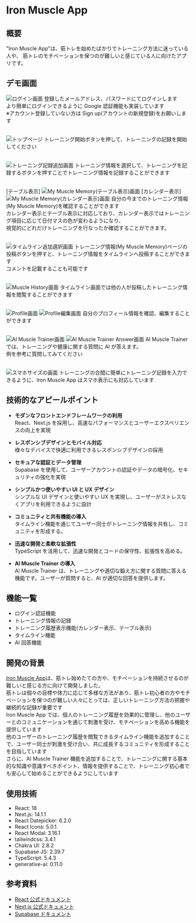 # Iron Muscle App

## 概要

"Iron Muscle App"は、筋トレを始めたばかりでトレーニング方法に迷っている人や、
筋トレのモチベーションを保つのが難しいと感じている人に向けたアプリです。</br>

## デモ画面

![ログイン画面](./Photo_demo/login_demo2.png)
登録したメールアドレス、パスワードにてログインします</br>
より簡単にログインできるように Google 認証機能も実装しています</br>
※アカウント登録していない方は Sign up(アカウントの新規登録)をお願いします</br>
</br>

![トップページ](./Photo_demo/TopPage_demo3.png)
トレーニング開始ボタンを押して、トレーニングの記録を開始してください</br>
</br>

![トレーニング記録追加画面](./Photo_demo/TrainingMenu_demo3.png)
トレーニング情報を選択して、トレーニングを記録するボタンを押すことでトレーニング情報を記録することができます</br>
</br>

[テーブル表示]
![My Muscle Memory(テーブル表示)画面](./Photo_demo/MyMuscleMemory_table_demo.png)
[カレンダー表示]
![My Muscle Memory(カレンダー表示)画面](./Photo_demo/MyMuscleMemory_calendar_demo.png)
自分の今までのトレーニング情報(My Muscle Memory)を確認することができます</br>
カレンダー表示とテーブル表示に対応しており、カレンダー表示ではトレーニング項目に応じて日付マスの色が変わるようになり、</br>
視覚的にどれだけトレーニングを行なったか確認することができます。</br>
</br>

![タイムライン追加選択画面](./Photo_demo/RecordTimeLine_demo2.png)
トレーニング情報(My Muscle Memory)ページの投稿ボタンを押すと、トレーニング情報をタイムラインへ投稿することができます</br>
コメントを記載することも可能です</br>
</br>

![Muscle History画面](./Photo_demo/TimeLine_demo3.png)
タイムライン画面では他の人が投稿したトレーニング情報を閲覧することができます</br>
</br>

![Profile画面](./Photo_demo/Profile_demo3.png)
![Profile編集画面](./Photo_demo/EditProfile_demo3.png)
自分のプロフィール情報を確認、編集することができます</br>
</br>

![AI Muscle Trainer画面](./Photo_demo/AITrainer_demo3.png)
![AI Muscle Trainer Answer画面](./Photo_demo/AITrainerAnswer_demo3.png)
AI Muscle Trainer では、トレーニングや健康に関する質問に AI が答えます。</br>
例を参考に質問してみてください</br>
</br>

![スマホサイズの画面](./Photo_demo/SmartPhone_demo3.png)
トレーニングの合間に簡単にトレーニング記録を入力できるように、Iron Muscle App はスマホ表示にも対応しています</br>

## 技術的なアピールポイント

- **モダンなフロントエンドフレームワークの利用**  
  React、Next.js を採用し、高速なパフォーマンスとユーザーエクスペリエンスの向上を実現

- **レスポンシブデザインとモバイル対応**  
  様々なデバイスで快適に利用できるレスポンシブデザインの採用

- **セキュアな認証とデータ管理**  
  Supabase を使用して、ユーザーアカウントの認証やデータの暗号化、セキュリティの強化を実現

- **シンプルかつ使いやすい UI と UX デザイン**  
  シンプルな UI デザインと使いやすい UX を実現し、ユーザーがストレスなくアプリを利用できるように設計

- **コミュニティと共有機能の導入**  
  タイムライン機能を通じてユーザー同士がトレーニング情報を共有し、コミュニティを形成する。

- **迅速な開発と柔軟な拡張性**  
  TypeScript を活用して、迅速な開発とコードの保守性、拡張性を高める。

- **AI Muscle Trainer の導入**  
  AI Muscle Trainer は、トレーニングや適切な鍛え方に関する質問に答える機能です。ユーザーが質問すると、AI が適切な回答を提供します。

## 機能一覧

- ログイン認証機能
- トレーニング情報の記録
- トレーニング履歴表示機能(カレンダー表示、テーブル表示)
- タイムライン機能
- AI 回答機能

## 開発の背景

[Iron Muscle App](https://ironmuscleapp.vercel.app/)は、筋トレ始めたての方や、モチベーションを持続させるのが難しいと感じる方に向けて開発しました。</br>
筋トレは個々の目標や体力に応じて多様な方法があり、筋トレ初心者の方やモチベーションを保つのが難しい人々にとっては、正しいトレーニング方法の把握や継続的な記録が重要です</br>
Iron Muscle App では、個人のトレーニング履歴を効果的に管理し、他のユーザーとのコミュニケーションを通じて刺激を受け、モチベーションを高める機能を提供しています</br>
他のユーザーのトレーニング履歴を閲覧できるタイムライン機能を追加することで、ユーザー同士が刺激を受け合い、共に成長するコミュニティを形成することを目指しています</br>
さらに、AI Muscle Trainer 機能を追加することで、トレーニングに関する基本的な知識や意識すべきポイント、情報を提供することで、トレーニング初心者でも安心して始めることができるようにしています</br>

## 使用技術

- React: 18
- Next.js: 14.1.1
- React Datepicker: 6.2.0
- React Icons: 5.0.1
- React Modal: 3.16.1
- tailwindcss: 3.4.1
- Chakra UI: 2.8.2
- Supabase JS: 2.39.7
- TypeScript: 5.4.3
- generative-ai: 0.11.0

## 参考資料

- [React 公式ドキュメント](https://ja.react.dev)
- [Next.js 公式ドキュメント](https://nextjs.org/docs)
- [Supabase ドキュメント](https://supabase.io/docs)
